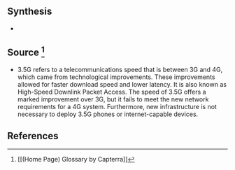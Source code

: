 ## Synthesis
- 
## Source [^1]
- 3.5G refers to a telecommunications speed that is between 3G and 4G, which came from technological improvements. These improvements allowed for faster download speed and lower latency. It is also known as High-Speed Downlink Packet Access. The speed of 3.5G offers a marked improvement over 3G, but it fails to meet the new network requirements for a 4G system. Furthermore, new infrastructure is not necessary to deploy 3.5G phones or internet-capable devices.
## References

[^1]: [[(Home Page) Glossary by Capterra]]